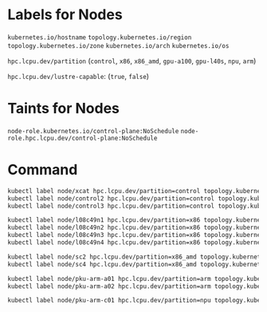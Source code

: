 # Labels for Nodes

`kubernetes.io/hostname`
`topology.kubernetes.io/region`
`topology.kubernetes.io/zone`
`kubernetes.io/arch`
`kubernetes.io/os`

`hpc.lcpu.dev/partition` (`control`, `x86`, `x86_amd`, `gpu-a100`, `gpu-l40s`, `npu`, `arm`)

`hpc.lcpu.dev/lustre-capable`: (`true`, `false`)

# Taints for Nodes

`node-role.kubernetes.io/control-plane:NoSchedule`
`node-role.hpc.lcpu.dev/control-plane:NoSchedule`

<!-- `node-type.hpc.lcpu.dev/arch-arm64:PreferNoSchedule` -->
<!-- `node-type.hpc.lcpu.dev/accelerator-gpu:PreferNoSchedule` -->
<!-- `node-type.hpc.lcpu.dev/accelerator-npu:PreferNoSchedule` -->

# Command

```bash
kubectl label node/xcat hpc.lcpu.dev/partition=control topology.kubernetes.io/region=cn-bj-pku topology.kubernetes.io/zone=cn-bj-pku-wm2
kubectl label node/control2 hpc.lcpu.dev/partition=control topology.kubernetes.io/region=cn-bj-pku topology.kubernetes.io/zone=cn-bj-pku-wm2
kubectl label node/control3 hpc.lcpu.dev/partition=control topology.kubernetes.io/region=cn-bj-pku topology.kubernetes.io/zone=cn-bj-pku-wm2

kubectl label node/l08c49n1 hpc.lcpu.dev/partition=x86 topology.kubernetes.io/region=cn-bj-pku topology.kubernetes.io/zone=cn-bj-pku-wm2 hpc.lcpu.dev/nfs-capable=true
kubectl label node/l08c49n2 hpc.lcpu.dev/partition=x86 topology.kubernetes.io/region=cn-bj-pku topology.kubernetes.io/zone=cn-bj-pku-wm2 hpc.lcpu.dev/nfs-capable=true
kubectl label node/l08c49n3 hpc.lcpu.dev/partition=x86 topology.kubernetes.io/region=cn-bj-pku topology.kubernetes.io/zone=cn-bj-pku-wm2 hpc.lcpu.dev/nfs-capable=true
kubectl label node/l08c49n4 hpc.lcpu.dev/partition=x86 topology.kubernetes.io/region=cn-bj-pku topology.kubernetes.io/zone=cn-bj-pku-wm2 hpc.lcpu.dev/nfs-capable=true

kubectl label node/sc2 hpc.lcpu.dev/partition=x86_amd topology.kubernetes.io/region=cn-bj-pku topology.kubernetes.io/zone=cn-bj-pku-main
kubectl label node/sc4 hpc.lcpu.dev/partition=x86_amd topology.kubernetes.io/region=cn-bj-pku topology.kubernetes.io/zone=cn-bj-pku-main

kubectl label node/pku-arm-a01 hpc.lcpu.dev/partition=arm topology.kubernetes.io/region=cn-bj-pku topology.kubernetes.io/zone=cn-bj-pku-main
kubectl label node/pku-arm-a02 hpc.lcpu.dev/partition=arm topology.kubernetes.io/region=cn-bj-pku topology.kubernetes.io/zone=cn-bj-pku-main

kubectl label node/pku-arm-c01 hpc.lcpu.dev/partition=npu topology.kubernetes.io/region=cn-bj-pku topology.kubernetes.io/zone=cn-bj-pku-main
```

